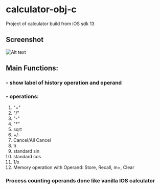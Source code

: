 # calculator-obj-c
Project of calculator build from iOS sdk 13

## Screenshot

![Alt text](/screenshots/img1.jpg?raw=true "Main Screen")

## Main Functions:

### - show label of history operation and operand
### - operations: 
1. "+" 
2. "/" 
3. "-" 
4. "*" 
5. sqrt 
6. +/- 
7. Cancel/All Cancel 
8. π
9. standard sin
10. standard cos
11. 1/x
12. Memory operation with Operand: Store, Recall, m+, Clear
### Process counting operands done like vanilla IOS calculator
